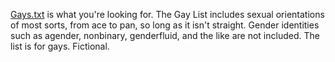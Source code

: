 [Gays.txt](gays.txt) is what you're looking for. 
The Gay List includes sexual orientations of most sorts, from ace to pan, so long as it isn't straight.
Gender identities such as agender, nonbinary, genderfluid, and the like are not included.
The list is for gays.
Fictional.
